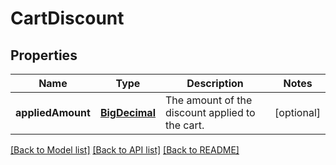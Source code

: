 # CartDiscount

## Properties
Name | Type | Description | Notes
------------ | ------------- | ------------- | -------------
**appliedAmount** | [**BigDecimal**](BigDecimal.md) | The amount of the discount applied to the cart. | [optional] 

[[Back to Model list]](../../README.md#documentation-for-models) [[Back to API list]](../../README.md#documentation-for-api-endpoints) [[Back to README]](../../README.md)

